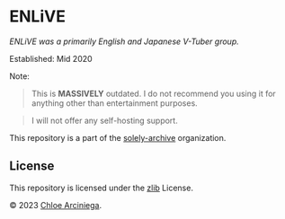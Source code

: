 # ENLiVE

_ENLiVE was a primarily English and Japanese V-Tuber group._

Established: Mid 2020

Note:

> This is **MASSIVELY** outdated. I do not recommend you using it for anything other than entertainment purposes.

> I will not offer any self-hosting support.

This repository is a part of the [solely-archive][archive] organization.

## License

This repository is licensed under the [zlib][license] License.

© 2023 [Chloe Arciniega][chloe].

[archive]: https://github.com/solely-archive
[chloe]: https:///www.arciniega.one
[license]: https://github.com/solely-archive/sol-bot/blob/main/LICENSE 'zlib License'
